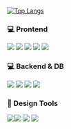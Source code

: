 [![Top Langs](https://github-readme-stats.vercel.app/api/top-langs/?username=Yoodachan&layout=compact&langs_count=5)](https://github.com/Yoodachan)

### :computer: Prontend
<img src="https://img.shields.io/badge/HTML-E34F26?style=flat-square&amp;logo=HTML5&amp;logoColor=white&amp;"/> <img src="https://img.shields.io/badge/CSS-1572B6?style=flat-square&amp;logo=CSS3&amp;logoColor=white&amp;"/> 
<img src="https://img.shields.io/badge/JavaScript-F7DF1E?style=flat-square&amp;logo=JavaScript&amp;logoColor=white&amp;"/> 
<img src="https://img.shields.io/badge/JQuery-0769AD?style=flat-square&amp;logo=JQuery&amp;logoColor=white&amp;"/> 
<img src="https://img.shields.io/badge/React.js-61DAFB?style=flat-square&amp;logo=React&amp;logoColor=white&amp;"/> 

### :computer: Backend & DB
<img src="https://img.shields.io/badge/PHP-777BB4?style=flat-square&amp;logo=php&logoColor=white"/> <img src="https://img.shields.io/badge/Firebase-FFCA28?style=flat-square&logo=firebase&logoColor=black"/>
<img src="https://img.shields.io/badge/MySQL-4479A1?style=flat-square&logo=MySQL&logoColor=white"/>
<img src="https://img.shields.io/badge/MongoDB-47A248?style=flat-square&logo=MongoDB&logoColor=white"/>



### :art: Design Tools
<img src="https://img.shields.io/badge/PhotoShop-31A8FF?style=flat-square&amp;logo=AdobePhotoshop&amp;logoColor=white&amp"/><img src="https://img.shields.io/badge/Illustrator-FF9A00?style=flat-square&amp;logo=Adobe Illustrator&amp;logoColor=white&amp;"/> 
<img src="https://img.shields.io/badge/XD-FF61F6?style=flat-square&amp;logo=Adobe XD&amp;logoColor=white&amp;"/> 
<img src="https://img.shields.io/badge/Figma-F24E1E?style=flat-square&amp;logo=Figma&amp;logoColor=white&amp;"/>

